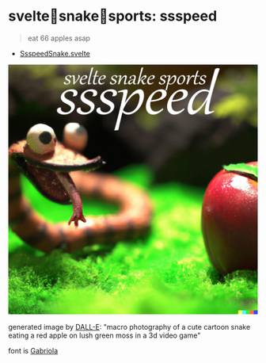 # svelte🐍snake🐍sports: ssspeed

> eat 66 apples asap

- [SsspeedSnake.svelte](./SsspeedSnake.svelte)

<a href="https://sss.ryanatkn.com/ssspeed"><img src="/src/static/assets/ssspeed.webp" alt="logo for ssspeed, macro photography of a cute cartoon snake eating a red apple on lush green moss in a 3d video game" /></a>

generated image by [DALL-E](https://wikipedia.org/wiki/DALL-E):
"macro photography of a cute cartoon snake eating a red apple on lush green moss in a 3d video game"

font is [Gabriola](<https://wikipedia.org/wiki/Gabriola_(typeface)>)
